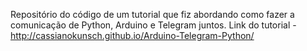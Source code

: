 Repositório do código de um tutorial que fiz abordando como fazer a comunicação de Python, Arduino e Telegram juntos.
Link do tutorial - http://cassianokunsch.github.io/Arduino-Telegram-Python/
